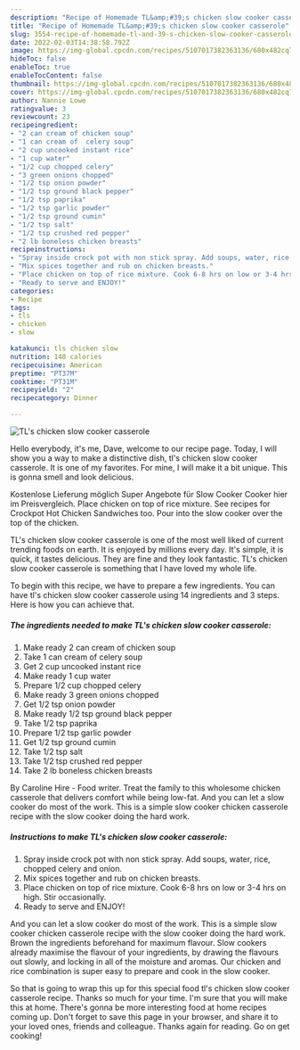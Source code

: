 ```yaml
---
description: "Recipe of Homemade TL&amp;#39;s chicken slow cooker casserole"
title: "Recipe of Homemade TL&amp;#39;s chicken slow cooker casserole"
slug: 3554-recipe-of-homemade-tl-and-39-s-chicken-slow-cooker-casserole
date: 2022-02-03T14:38:58.792Z
image: https://img-global.cpcdn.com/recipes/5107017382363136/680x482cq70/tls-chicken-slow-cooker-casserole-recipe-main-photo.jpg
hideToc: false
enableToc: true
enableTocContent: false
thumbnail: https://img-global.cpcdn.com/recipes/5107017382363136/680x482cq70/tls-chicken-slow-cooker-casserole-recipe-main-photo.jpg
cover: https://img-global.cpcdn.com/recipes/5107017382363136/680x482cq70/tls-chicken-slow-cooker-casserole-recipe-main-photo.jpg
author: Nannie Lowe
ratingvalue: 3
reviewcount: 23
recipeingredient:
- "2 can cream of chicken soup"
- "1 can cream of  celery soup"
- "2 cup uncooked instant rice"
- "1 cup water"
- "1/2 cup chopped celery"
- "3 green onions chopped"
- "1/2 tsp onion powder"
- "1/2 tsp ground black pepper"
- "1/2 tsp paprika"
- "1/2 tsp garlic powder"
- "1/2 tsp ground cumin"
- "1/2 tsp salt"
- "1/2 tsp crushed red pepper"
- "2 lb boneless chicken breasts"
recipeinstructions:
- "Spray inside crock pot with non stick spray. Add soups, water, rice, chopped celery and onion."
- "Mix spices together and rub on chicken breasts."
- "Place chicken on top of rice mixture. Cook 6-8 hrs on low or 3-4 hrs on high. Stir occasionally."
- "Ready to serve and ENJOY!"
categories:
- Recipe
tags:
- tls
- chicken
- slow

katakunci: tls chicken slow 
nutrition: 148 calories
recipecuisine: American
preptime: "PT37M"
cooktime: "PT31M"
recipeyield: "2"
recipecategory: Dinner

---
```



![TL&#39;s chicken slow cooker casserole](https://img-global.cpcdn.com/recipes/5107017382363136/680x482cq70/tls-chicken-slow-cooker-casserole-recipe-main-photo.jpg)

Hello everybody, it's me, Dave, welcome to our recipe page. Today, I will show you a way to make a distinctive dish, tl&#39;s chicken slow cooker casserole. It is one of my favorites. For mine, I will make it a bit unique. This is gonna smell and look delicious.

Kostenlose Lieferung möglich Super Angebote für Slow Cooker Cooker hier im Preisvergleich. Place chicken on top of rice mixture. See recipes for Crockpot Hot Chicken Sandwiches too. Pour into the slow cooker over the top of the chicken.

TL&#39;s chicken slow cooker casserole is one of the most well liked of current trending foods on earth. It is enjoyed by millions every day. It's simple, it is quick, it tastes delicious. They are fine and they look fantastic. TL&#39;s chicken slow cooker casserole is something that I have loved my whole life.


To begin with this recipe, we have to prepare a few ingredients. You can have tl&#39;s chicken slow cooker casserole using 14 ingredients and 3 steps. Here is how you can achieve that.

<!--inarticleads1-->

##### The ingredients needed to make TL&#39;s chicken slow cooker casserole:

1. Make ready 2 can cream of chicken soup
1. Take 1 can cream of  celery soup
1. Get 2 cup uncooked instant rice
1. Make ready 1 cup water
1. Prepare 1/2 cup chopped celery
1. Make ready 3 green onions chopped
1. Get 1/2 tsp onion powder
1. Make ready 1/2 tsp ground black pepper
1. Take 1/2 tsp paprika
1. Prepare 1/2 tsp garlic powder
1. Get 1/2 tsp ground cumin
1. Take 1/2 tsp salt
1. Take 1/2 tsp crushed red pepper
1. Take 2 lb boneless chicken breasts


By Caroline Hire - Food writer. Treat the family to this wholesome chicken casserole that delivers comfort while being low-fat. And you can let a slow cooker do most of the work. This is a simple slow cooker chicken casserole recipe with the slow cooker doing the hard work. 

<!--inarticleads2-->

##### Instructions to make TL&#39;s chicken slow cooker casserole:

1. Spray inside crock pot with non stick spray. Add soups, water, rice, chopped celery and onion.
1. Mix spices together and rub on chicken breasts.
1. Place chicken on top of rice mixture. Cook 6-8 hrs on low or 3-4 hrs on high. Stir occasionally.
1. Ready to serve and ENJOY!

And you can let a slow cooker do most of the work. This is a simple slow cooker chicken casserole recipe with the slow cooker doing the hard work. Brown the ingredients beforehand for maximum flavour. Slow cookers already maximise the flavour of your ingredients, by drawing the flavours out slowly, and locking in all of the moisture and aromas. Our chicken and rice combination is super easy to prepare and cook in the slow cooker. 

So that is going to wrap this up for this special food tl&#39;s chicken slow cooker casserole recipe. Thanks so much for your time. I'm sure that you will make this at home. There's gonna be more interesting food at home recipes coming up. Don't forget to save this page in your browser, and share it to your loved ones, friends and colleague. Thanks again for reading. Go on get cooking!
